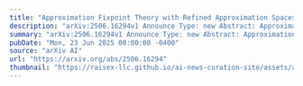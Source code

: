```yaml
---
title: "Approximation Fixpoint Theory with Refined Approximation Spaces"
description: "arXiv:2506.16294v1 Announce Type: new Abstract: Approximation Fixpoint Theory (AFT) is a powerful theory covering various semantics of non-monotonic reasoning formalisms in knowledge representation such as Logic Programming and Answer Set Programming. Many semantics of such non-monotonic formalisms can be characterized as suitable fixpoints of a non-monotonic operator on a suitable lattice. Instead of working on the original lattice, AFT operates on intervals in such lattice to approximate or construct the fixpoints of interest. While AFT has been applied successfully across a broad range of non-monotonic reasoning formalisms, it is confronted by its limitations in other, relatively simple, examples. In this paper, we overcome those limitations by extending consistent AFT to deal with approximations that are more refined than intervals. Therefore, we introduce a more general notion of approximation spaces, showcase the improved expressiveness and investigate relations between different approximation spaces."
summary: "arXiv:2506.16294v1 Announce Type: new Abstract: Approximation Fixpoint Theory (AFT) is a powerful theory covering various semantics of non-monotonic reasoning formalisms in knowledge representation such as Logic Programming and Answer Set Programming. Many semantics of such non-monotonic formalisms can be characterized as suitable fixpoints of a non-monotonic operator on a suitable lattice. Instead of working on the original lattice, AFT operates on intervals in such lattice to approximate or construct the fixpoints of interest. While AFT has been applied successfully across a broad range of non-monotonic reasoning formalisms, it is confronted by its limitations in other, relatively simple, examples. In this paper, we overcome those limitations by extending consistent AFT to deal with approximations that are more refined than intervals. Therefore, we introduce a more general notion of approximation spaces, showcase the improved expressiveness and investigate relations between different approximation spaces."
pubDate: "Mon, 23 Jun 2025 00:00:00 -0400"
source: "arXiv AI"
url: "https://arxiv.org/abs/2506.16294"
thumbnail: "https://raisex-llc.github.io/ai-news-curation-site/assets/arxiv.png"
---
```



